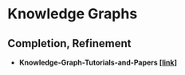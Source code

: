 # Knowledge Graphs

## Completion, Refinement
* __Knowledge-Graph-Tutorials-and-Papers [[link]]((https://github.com/heathersherry/Knowledge-Graph-Tutorials-and-Papers))__
